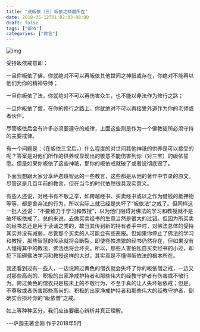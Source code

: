 ```yaml
---
title: "说皈依（三）皈依之精髓所在"
date: 2018-05-12T01:02:03-08:00
draft: false
tags: ["皈依"]
categories: ["教言"]
---
```



![img](https://mmbiz.qpic.cn/mmbiz_jpg/jZ6aUbzt6ITLibZGogZ5nhnzibL514TxH5ibjcia1JIstWbK9BdicP2ccNOfmBaHKFYWJSsKz4n5GjdVnvYE1JFJFaQ/640?wx_fmt=jpeg&wxfrom=5&wx_lazy=1&wx_co=1)





受持皈依戒意即：

 一旦你皈依了佛，你就绝对不可以再皈依其他世间之神祇或存在，你绝对不能再以他们为你的精神导师；

 一旦你皈依了法，你就绝对不可以再伤害众生，也不能以非法作为修行之路；

 一旦你皈依了僧，在你的修行之路上，你就绝对不可以再接受外道作为你的老师或者伙伴。

 尽管皈依后会有许多必须要遵守的戒律，上面这些则是作为一个佛教徒所必须守持的主要戒律。

 有一个问题是：（在皈依三宝后，）什么程度的对世间其他神祇的供养是可以接受的呢？答案是对他们所作的供养或显现出的敬意不能伤害到你（对三宝）的皈依誓愿。但是如果你皈依了这些神祇，那你的皈依戒就破了或者说彻底毁了。



 下面我想跟大家分享萨迦班智达的一些教言，这些都是从他的著作中节录的原文。尽管这是几百年前的教言，但在当今的时代依然很具现实意义。

 有些人还说，对经书有不敬之举，如跨越经书、买卖经书或以之作为借钱的抵押物等等，都是舍弃法的行为，所以实际上就已经是失坏了“皈依法”之戒了。但同样这一批人还说：“不要致力于学习和教授”，以为他们阻碍对佛法的学习和教授就不是破坏皈依戒了。总的来说，去做买卖经书的生意当然是很大的过错。但因为所买卖的经书总还是用于读诵之类的，故当其传到新的持有者手中时，对佛法总体的受持其实并没有减弱，尽管那个买卖的人可能会有些恶报。但如果你停止了佛法的学习和教授，那些智慧的传承就将会断裂。即使卷帙浩繁的经书仍然存在，但如果没有人懂得其中的教法，佛法也将会坏灭。所以，那些人害怕私自买卖经书的小过，却犯下阻碍佛法学习和教授这样的大过，其实真是不懂得皈依法的根本所在。

 我还看到过有一些人，一边说跨过黄色的僧衣就会失坏了你的皈依僧之戒，一边又对那些高尚的、积极的出家净戒护持者和那些伟大的经教守护者有伤害或不敬行为。跨过黄色的僧衣只是枝末上的不敬行为，不至于真的让人失坏皈依戒；但是，不尊敬或者伤害那些高尚的、积极的出家净戒护持者和那些伟大的经教守护者，倒确实会损坏你的“皈依僧”之戒。

 如上等种种区分，我们应该要细心辨析并真正理解。

---萨迦无著金刚 作于2018年5月

